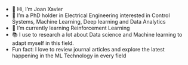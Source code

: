 - 👋 Hi, I’m Joan Xavier
- 👀 I’m a PhD holder in Electrical Engineering interested in Control Systems, Machine Learning, Deep learning and Data Analytics
- 🌱 I’m currently learning Reinforcement Learning
- 📚 I use to research a lot about Data science and Machine learning to adapt myself in this field.
- Fun fact: I love to review journal articles and explore the latest happening in the ML Technology in every field

<!---
joan-xavier/joan-xavier is a ✨ special ✨ repository because its `README.md` (this file) appears on your GitHub profile.
You can click the Preview link to take a look at your changes.
--->

